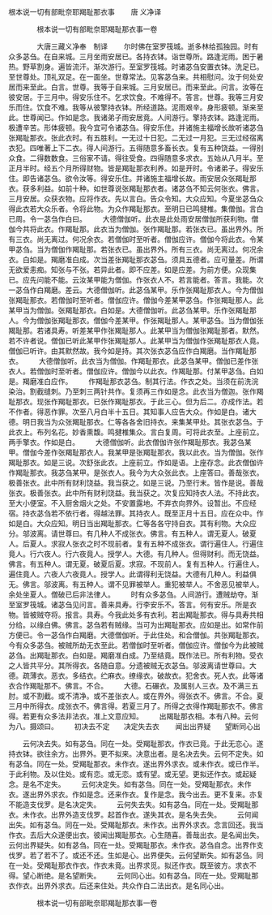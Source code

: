   根本说一切有部毗奈耶羯耻那衣事
　　唐 义净译




　　　　根本说一切有部毗奈耶羯耻那衣事一卷

　　　　大唐三藏义净奉　制译
　　尔时佛在室罗筏城。逝多林给孤独园。时有众多苾刍。在自来城。三月坐雨安居已。各持衣钵。诣世尊所。路逢泥雨。困于暑热。野草割身。遍皆流汗。渐次游行。至室罗筏城。时诸苾刍安置衣钵。洗足已。至世尊处。顶礼双足。在一面坐。世尊常法。见客苾刍来。共相慰问。汝于何处安居而来至此。白言。世尊。我等于自来城。三月安居已。而来至此。问言。汝等在彼安居。于三月中。得安乐住不。乞求饮食。不难得不。答言。世尊。我等三月安乐而住。饮食不难。我等从彼擎持衣钵。所经道路。泥雨艰辛。身形疲顿。渐来至此。世尊闻已。作如是念。我诸弟子雨安居竟。人间游行。擎持衣钵。路逢泥雨。极遭辛苦。形体疲顿。我今宜可令诸苾刍。得安乐住。并诸施主福增长故听诸苾刍张羯耻那衣。张此衣时。有五胜利。一无过十日犯。二无过一月犯。三无过经宿离衣犯。四唯著上下二衣。得人间游行。五得随意多畜长衣。复有五种饶益。一得别众食。二得数数食。三俗家不请。得往受食。四得随意多求衣。五始从八月半。至正月半时。经五个月所得财物。皆是羯耻那衣利养。如是开时。令诸弟子。得安乐住。即告诸苾刍。欲令汝等。得安乐住。并诸施主福增长故。雨安居众张羯耻那衣。获多利益。如前十种。如世尊说张羯耻那衣者。诸苾刍不知云何张衣。佛言。三月安居。众获衣物。应将作衣。先以言白。告众令知。大众应知。今夏坐苾刍众得此衣若大众乐者。令将此物。为众作羯耻那衣。至明日已鸣揵椎。集僧伽。言白已周。令一苾刍作白曰。
　　大德僧伽听。此衣是此处雨安居僧伽所获利物。僧伽今共将此衣。作羯耻那。此衣当为僧伽。张作羯耻那。若张衣已。虽出界外。所有三衣。尚无离过。何况余衣。若僧伽时至听者。僧伽应许。僧伽今将此衣。令某甲苾刍。当为僧伽作羯耻那。若张衣已。虽出界外。所有三衣。尚无离过。何况余衣。白如是。羯磨准白成。次当差张羯耻那衣苾刍。须具五德者。应可量差。所谓无欲爱恚痴。知张与不张。若异此者。即不应差。如是应差。为前方便。众现集已。应先问能不能。云汝某甲能为僧伽。作张衣人不。若言能者。答言。我能。次一苾刍作白羯磨。差云。大德僧伽听。此苾刍某甲。乐作张羯耻那衣人。今为僧伽张羯耻那衣。若僧伽时至听者。僧伽应许。僧伽今差某甲苾刍。作张羯耻那人。此某甲当为僧伽。张羯耻那衣。白如是。大德僧伽听。此苾刍某甲。乐作张羯耻那人。今为僧伽张羯耻那衣。僧伽今差某甲。作张羯耻那人。某甲苾刍。当为僧伽张羯耻那。若诸具寿。听差某甲作张羯耻那人。此某甲当为僧伽张羯耻那者。默然。若不许者说。僧伽已听此某甲作张羯耻那人。此某甲当为僧伽作张羯耻那衣人竟。僧伽已听许。由其默然故。我今如是持。其次张衣苾刍应作白羯磨。当作羯耻那衣。
　　大德僧伽听。此衣当为僧伽。作羯耻那衣。此苾刍某甲。僧伽已差作张衣人。若僧伽时至听者。僧伽应许。僧伽今以此衣。作羯耻那。付某甲苾刍。白如是。羯磨准白应作。
　　作羯耻那衣苾刍。制其行法。作衣之处。当须在前洗浣染治。割截缝刺。乃至刺三两针共作。复须再三作如是念。此衣当为僧迦。张作羯耻那衣。现张作羯耻那衣。已张作羯耻那衣。于此三心。但为后二。亦成作法。若不作者。得恶作罪。次至八月白半十五日。其知事人应告大众。作如是白。诸大德。明日我当为众张羯耻那衣。仁等各各舍旧持衣。来集某甲处。其张衣苾刍。于此衣上。布列名花。妙香熏馥。鸣揵椎集众。言白复周。可将此衣至。上座前立。两手擎衣。作如是白。
　　大德僧伽听。此衣僧伽许张作羯耻那衣。我苾刍某甲。僧伽今差作张羯耻那衣人。我某甲是张羯耻那衣。我以此衣。当为僧伽。张作羯耻那衣。如是三说。次舒张此衣。上座前立。作如是语。上座存念。此衣僧伽许作羯耻那衣。我苾刍某甲。是张衣人。我今为大众张此衣。上座答曰。善哉张衣。极善张衣。此中所有财利饶益。我当获之。如是三说。乃至行末。皆作是说。善哉张衣。极善张衣。此中所有财利饶益。我当获之。次复应知持衣人法。不持此衣。至大小便室。不入厨舍烟火之处。不安置露地。不弃衣向界外。设暂出。不应经宿。持衣苾刍若不依行者。得越法罪。其持衣人。既至正月十五日。应在众中。作如是白。大众应知。明日当出羯耻那衣。仁等各各守持自衣。其有利物。大众应分。邬波离。请世尊曰。有几种人不成张衣。佛言。有五种人。谓无夏人。破夏人。后夏人。求寂人张衣之时不现前者。复有五种不成张衣。谓行遍住人。行遍住竟人。行六夜人。行六夜竟人。授学人。大德。有几种人。但得财利。而无饶益。佛言。有五种人。谓无夏。破夏后夏。求寂。不现前人。复有五种人。行遍住人。遍住竟人。六夜人六夜竟人。授学人。此谓得利无饶益。大德有几种人。利益俱无。佛言。邬波离。有五种人。谓不见罪被举人。重犯被举人。不舍恶见被举人。余处坐夏人。僧破已后非法律人。
　　时有众多苾刍。人间游行。遭贼劫夺。渐至室罗筏城。诸苾刍见问言。善来具寿。行李安乐不。答言。何有安乐。所是衣物。皆被贼夺将。报言。具寿。今我此处多有衣利。若出羯耻那衣。得与具寿共相分给。以缘白佛。佛言。苾刍若有贼缘。当可为出羯耻那衣。应如是出。如常作前方便已。令一苾刍作白羯磨。大德僧伽听。于此住处。和合僧伽。共张羯耻那衣。今有众多苾刍。被贼所劫无衣至此。若僧伽时至听者。僧伽应许。僧伽今为此被贼苾刍。出羯耻那衣。白如是。羯磨准白成。乃至结竟。既作法已。所有利物。受衣之人皆共平分。其所得衣。各随自意。分遗被贼无衣苾刍。邬波离请世尊曰。大德。疏薄衣。恶衣。多结衣。纻麻衣。缭缘衣。破故衣。犯舍衣。死人衣。此等诸衣合作羯耻那不。佛言。不合。
　　大德。石碾衣。及属别人三衣。及不满三五肘。或不割截。或不清净。或不差张衣人。或在界外。得张衣不。佛言。不合。夏三月中所得衣。成张衣不。佛言得。若夏三月了。所得之衣得作羯耻那衣不。佛言得。若更有众多法非法衣。准上文意应知。
　　出羯耻那衣相。本有八种。云何为八。摄颂曰。
　　初决去不定　　决定失去衣
　　闻出出界疑　　望断同心出

　　云何决去失。如有苾刍。同在一处。受羯耻那衣。作衣已竟。于此无恋心。遂持衣钵。欲往余方。出界外。更不拟来。决意出者。是名决去失。云何不定失。如有苾刍。同在一处。受羯耻那衣。未作衣。遂出界外求衣。或未作衣。或已作半。于此利物。及以住处。或有恋。或无恋。或有望。或无望。更拟还作衣。或起疑念。是名不定失。
　　云何决定失。如有苾刍。同在一处。受羯耻那衣。未作衣。遂出界外求衣。作如是念。还来作衣。复作是念。我今出去。更不复来。亦复不能造支伐罗。是名决定失。
　　云何失去失。如有苾刍。同在一处。受羯耻那衣。未作衣。出界外造支伐罗。起首作衣。遂失其衣。是名失去失。
　　云何闻出失。如有苾刍。同在一处。受羯耻那衣。未作衣。出界外求衣。念言回还。我当作衣。去后大众遂便出衣。彼闻出羯耻那衣。心生随喜。善哉出衣。是名闻出失。云何出界疑失。如有苾刍。同在一处。受羯耻那衣。未作衣。苾刍自念。出界作支伐罗。若了若不了。或还不还。生如是心。出界便失。云何望断失。如有苾刍。同在一处。受羯耻那衣作衣。作衣未竟。出界求觅。拟还作衣。既至彼方。求衣不得。望心断绝。是名望断失。
　　云何同心出。如有苾刍。同在一处。受羯耻那衣作衣。出界外求衣。后还来住处。共众作白二法出衣。是名同心出。

　　　　根本说一切有部毗奈耶羯耻那衣事一卷


